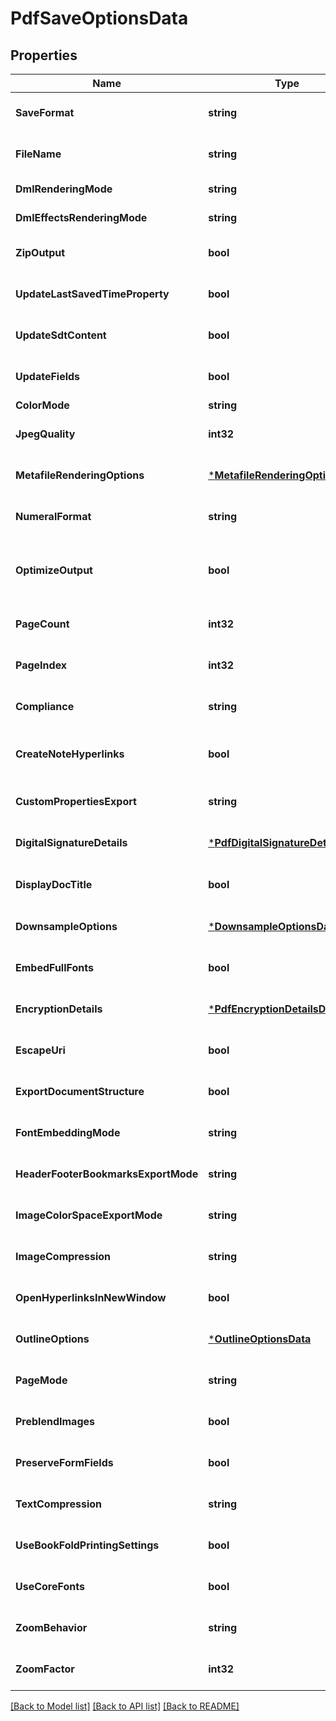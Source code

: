 # PdfSaveOptionsData

## Properties
Name | Type | Description | Notes
------------ | ------------- | ------------- | -------------
**SaveFormat** | **string** | Gets or sets format of save. | [optional] [default to null]
**FileName** | **string** | Gets or sets name of destination file. | [optional] [default to null]
**DmlRenderingMode** | **string** | Gets or sets a value determining how DrawingML shapes are rendered. { Fallback | DrawingML }. | [optional] [default to null]
**DmlEffectsRenderingMode** | **string** | Gets or sets a value determining how DrawingML effects are rendered. { Simplified | None | Fine }. | [optional] [default to null]
**ZipOutput** | **bool** | Gets or sets controls zip output or not. Default value is false. | [optional] [default to null]
**UpdateLastSavedTimeProperty** | **bool** | Gets or sets a value determining whether the Aspose.Words.Properties.BuiltInDocumentProperties.LastSavedTime property is updated before saving. | [optional] [default to null]
**UpdateSdtContent** | **bool** | Gets or sets value determining whether content of  is updated before saving. | [optional] [default to null]
**UpdateFields** | **bool** | Gets or sets a value determining if fields should be updated before saving the document to a fixed page format. Default value for this property is. true | [optional] [default to null]
**ColorMode** | **string** | Gets or sets a value determining how colors are rendered. { Normal | Grayscale}. | [optional] [default to null]
**JpegQuality** | **int32** | Gets or sets determines the quality of the JPEG images inside PDF document. | [optional] [default to null]
**MetafileRenderingOptions** | [***MetafileRenderingOptionsData**](MetafileRenderingOptionsData.md) | Gets or sets allows to specify metafile rendering options. | [optional] [default to null]
**NumeralFormat** | **string** | Gets or sets indicates the symbol set that is used to represent numbers while rendering to fixed page formats. | [optional] [default to null]
**OptimizeOutput** | **bool** | Gets or sets flag indicates whether it is required to optimize output of XPS. If this flag is set redundant nested canvases and empty canvases are removed, also neighbor glyphs with the same formatting are concatenated. Note: The accuracy of the content display may be affected if this property is set to true.  Default is false. | [optional] [default to null]
**PageCount** | **int32** | Gets or sets determines number of pages to render. | [optional] [default to null]
**PageIndex** | **int32** | Gets or sets determines 0-based index of the first page to render. | [optional] [default to null]
**Compliance** | **string** | Gets or sets specifies the PDF standards compliance level for output documents. | [optional] [default to null]
**CreateNoteHyperlinks** | **bool** | Gets or sets specifies whether to convert footnote/endnote references in main text story into active hyperlinks. When clicked the hyperlink will lead to the corresponding footnote/endnote. Default is false. | [optional] [default to null]
**CustomPropertiesExport** | **string** | Gets or sets a value determining the way  are exported to PDF file. Default value is . | [optional] [default to null]
**DigitalSignatureDetails** | [***PdfDigitalSignatureDetailsData**](PdfDigitalSignatureDetailsData.md) | Gets or sets specifies the details for signing the output PDF document. | [optional] [default to null]
**DisplayDocTitle** | **bool** | Gets or sets a flag specifying whether the window�s title bar should display the document title taken from the Title entry of the document information dictionary. | [optional] [default to null]
**DownsampleOptions** | [***DownsampleOptionsData**](DownsampleOptionsData.md) | Gets or sets allows to specify downsample options. | [optional] [default to null]
**EmbedFullFonts** | **bool** | Gets or sets controls how fonts are embedded into the resulting PDF documents. | [optional] [default to null]
**EncryptionDetails** | [***PdfEncryptionDetailsData**](PdfEncryptionDetailsData.md) | Gets or sets specifies the details for encrypting the output PDF document. | [optional] [default to null]
**EscapeUri** | **bool** | Gets or sets a flag specifying whether URI should be escaped before writing.              | [optional] [default to null]
**ExportDocumentStructure** | **bool** | Gets or sets determines whether or not to export document structure. | [optional] [default to null]
**FontEmbeddingMode** | **string** | Gets or sets specifies the font embedding mode. | [optional] [default to null]
**HeaderFooterBookmarksExportMode** | **string** | Gets or sets determines how bookmarks in headers/footers are exported. The default value is Aspose.Words.Saving.HeaderFooterBookmarksExportMode.All. | [optional] [default to null]
**ImageColorSpaceExportMode** | **string** | Gets or sets specifies how the color space will be selected for the images in PDF document. | [optional] [default to null]
**ImageCompression** | **string** | Gets or sets specifies compression type to be used for all images in the document. | [optional] [default to null]
**OpenHyperlinksInNewWindow** | **bool** | Gets or sets determines whether hyperlinks in the output Pdf document are forced to be opened in a new window (or tab) of a browser. | [optional] [default to null]
**OutlineOptions** | [***OutlineOptionsData**](OutlineOptionsData.md) | Gets or sets allows to specify outline options. | [optional] [default to null]
**PageMode** | **string** | Gets or sets specifies how the PDF document should be displayed when opened in the PDF reader. | [optional] [default to null]
**PreblendImages** | **bool** | Gets or sets a value determining whether or not to preblend transparent images with black background color. | [optional] [default to null]
**PreserveFormFields** | **bool** | Gets or sets specifies whether to preserve Microsoft Word form fields as form fields in PDF or convert them to text. | [optional] [default to null]
**TextCompression** | **string** | Gets or sets specifies compression type to be used for all textual content in the document. | [optional] [default to null]
**UseBookFoldPrintingSettings** | **bool** | Gets or sets determines whether the document should be saved using a booklet printing layout. | [optional] [default to null]
**UseCoreFonts** | **bool** | Gets or sets determines whether or not to substitute TrueType fonts Arial, Times New Roman, Courier New and Symbol with core PDF Type 1 fonts. | [optional] [default to null]
**ZoomBehavior** | **string** | Gets or sets determines what type of zoom should be applied when a document is opened with a PDF viewer. | [optional] [default to null]
**ZoomFactor** | **int32** | Gets or sets determines zoom factor (in percentages) for a document. | [optional] [default to null]

[[Back to Model list]](../README.md#documentation-for-models) [[Back to API list]](../README.md#documentation-for-api-endpoints) [[Back to README]](../README.md)


